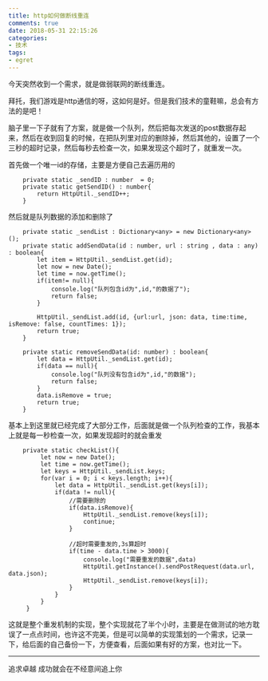 ```yaml
---
title: http如何做断线重连
comments: true
date: 2018-05-31 22:15:26
categories:
- 技术
tags:
- egret
---
```

今天突然收到一个需求，就是做弱联网的断线重连。

拜托，我们游戏是http通信的呀，这如何是好。但是我们技术的童鞋嘛，总会有方法的是吧！

脑子里一下子就有了方案，就是做一个队列，然后把每次发送的post数据存起来，然后在收到回复的时候，在把队列里对应的删除掉，然后其他的，设置了一个三秒的超时记录，然后每秒去检查一次，如果发现这个超时了，就重发一次。

<!--more-->

首先做一个唯一id的存储，主要是方便自己去遍历用的

     	private static _sendID : number  = 0;
     	private static getSendID() : number{
        	return HttpUtil._sendID++;
     	}

然后就是队列数据的添加和删除了

    	private static _sendList : Dictionary<any> = new Dictionary<any>();
        private static addSendData(id : number, url : string , data : any) : boolean{
            let item = HttpUtil._sendList.get(id);
            let now = new Date();
            let time = now.getTime();
            if(item!= null){
                console.log("队列包含id为",id,"的数据了");
                return false;
            }
             
            HttpUtil._sendList.add(id, {url:url, json: data, time:time, isRemove: false, countTimes: 1});
            return true;
        }

        private static removeSendData(id: number) : boolean{
            let data = HttpUtil._sendList.get(id);
            if(data == null){
                console.log("队列没有包含id为",id,"的数据");
                return false;
            }
            data.isRemove = true;
            return true;
        }

    
基本上到这里就已经完成了大部分工作，后面就是做一个队列检查的工作，我基本上就是每一秒检查一次，如果发现超时的就会重发

     	private static checkList(){
             let now = new Date();
             let time = now.getTime();
             let keys = HttpUtil._sendList.keys;
             for(var i = 0; i < keys.length; i++){
                 let data = HttpUtil._sendList.get(keys[i]);
                 if(data != null){
                     //需要删除的
                     if(data.isRemove){
                         HttpUtil._sendList.remove(keys[i]);
                         continue;
                     }

                     //超时需要重发的,3s算超时
                     if(time - data.time > 3000){
                         console.log("需要重发的数据",data)
                         HttpUtil.getInstance().sendPostRequest(data.url, data.json);
                         HttpUtil._sendList.remove(keys[i]);
                     }
                 }
             }
         }

这就是整个重发机制的实现，整个实现就花了半个小时，主要是在做测试的地方耽误了一点点时间，也许这不完美，但是可以简单的实现策划的一个需求，记录一下，给后面的自己备份一下，方便查看，后面如果有好的方案，也对比一下。

----------
追求卓越 成功就会在不经意间追上你
